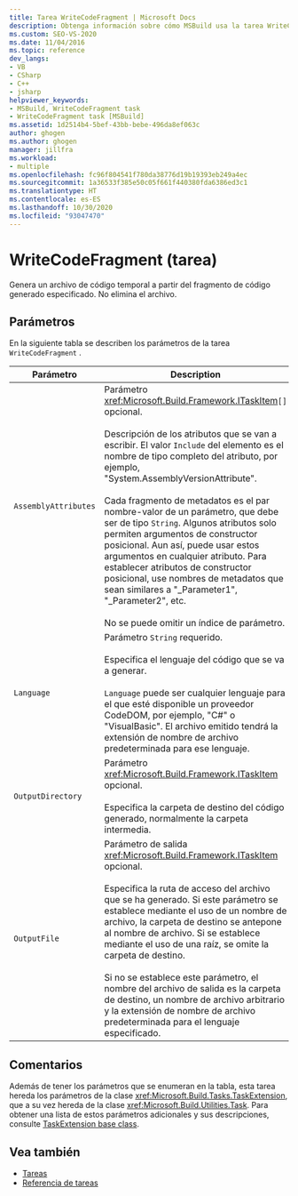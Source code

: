 ```yaml
---
title: Tarea WriteCodeFragment | Microsoft Docs
description: Obtenga información sobre cómo MSBuild usa la tarea WriteCodeFragment para generar un archivo de código temporal a partir del fragmento de código generado especificado.
ms.custom: SEO-VS-2020
ms.date: 11/04/2016
ms.topic: reference
dev_langs:
- VB
- CSharp
- C++
- jsharp
helpviewer_keywords:
- MSBuild, WriteCodeFragment task
- WriteCodeFragment task [MSBuild]
ms.assetid: 1d2514b4-5bef-43bb-bebe-496da8ef063c
author: ghogen
ms.author: ghogen
manager: jillfra
ms.workload:
- multiple
ms.openlocfilehash: fc96f804541f780da38776d19b19393eb249a4ec
ms.sourcegitcommit: 1a36533f385e50c05f661f440380fda6386ed3c1
ms.translationtype: HT
ms.contentlocale: es-ES
ms.lasthandoff: 10/30/2020
ms.locfileid: "93047470"
---
```

# <a name="writecodefragment-task"></a>WriteCodeFragment (tarea)

Genera un archivo de código temporal a partir del fragmento de código generado especificado. No elimina el archivo.

## <a name="parameters"></a>Parámetros

 En la siguiente tabla se describen los parámetros de la tarea `WriteCodeFragment` .

|Parámetro|Description|
|---------------|-----------------|
|`AssemblyAttributes`|Parámetro <xref:Microsoft.Build.Framework.ITaskItem>`[]` opcional.<br /><br /> Descripción de los atributos que se van a escribir. El valor `Include` del elemento es el nombre de tipo completo del atributo, por ejemplo, "System.AssemblyVersionAttribute".<br /><br /> Cada fragmento de metadatos es el par nombre-valor de un parámetro, que debe ser de tipo `String`. Algunos atributos solo permiten argumentos de constructor posicional. Aun así, puede usar estos argumentos en cualquier atributo. Para establecer atributos de constructor posicional, use nombres de metadatos que sean similares a "_Parameter1", "_Parameter2", etc.<br /><br /> No se puede omitir un índice de parámetro.|
|`Language`|Parámetro `String` requerido.<br /><br /> Especifica el lenguaje del código que se va a generar.<br /><br /> `Language` puede ser cualquier lenguaje para el que esté disponible un proveedor CodeDOM, por ejemplo, "C#" o "VisualBasic". El archivo emitido tendrá la extensión de nombre de archivo predeterminada para ese lenguaje.|
|`OutputDirectory`|Parámetro <xref:Microsoft.Build.Framework.ITaskItem> opcional.<br /><br /> Especifica la carpeta de destino del código generado, normalmente la carpeta intermedia.|
|`OutputFile`|Parámetro de salida <xref:Microsoft.Build.Framework.ITaskItem> opcional.<br /><br /> Especifica la ruta de acceso del archivo que se ha generado. Si este parámetro se establece mediante el uso de un nombre de archivo, la carpeta de destino se antepone al nombre de archivo. Si se establece mediante el uso de una raíz, se omite la carpeta de destino.<br /><br /> Si no se establece este parámetro, el nombre del archivo de salida es la carpeta de destino, un nombre de archivo arbitrario y la extensión de nombre de archivo predeterminada para el lenguaje especificado.|

## <a name="remarks"></a>Comentarios

 Además de tener los parámetros que se enumeran en la tabla, esta tarea hereda los parámetros de la clase <xref:Microsoft.Build.Tasks.TaskExtension>, que a su vez hereda de la clase <xref:Microsoft.Build.Utilities.Task>. Para obtener una lista de estos parámetros adicionales y sus descripciones, consulte [TaskExtension base class](../msbuild/taskextension-base-class.md).

## <a name="see-also"></a>Vea también

- [Tareas](../msbuild/msbuild-tasks.md)
- [Referencia de tareas](../msbuild/msbuild-task-reference.md)
